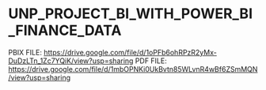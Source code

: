 # UNP_PROJECT_BI_WITH_POWER_BI_FINANCE_DATA

PBIX FILE: https://drive.google.com/file/d/1oPFb6ohRPzR2yMx-DuDzLTn_1Zc7YQiK/view?usp=sharing
PDF FILE: https://drive.google.com/file/d/1mbOPNKi0UkBvtn85WLvnR4wBf6ZSmMQN/view?usp=sharing
